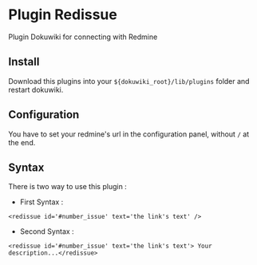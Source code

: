 # Plugin Redissue
Plugin Dokuwiki for connecting with Redmine

## Install
Download this plugins into your ``${dokuwiki_root}/lib/plugins`` folder and restart dokuwiki.

## Configuration
You have to set your redmine's url in the configuration panel, without ``/`` at the end.

## Syntax
There is two way to use this plugin :

* First Syntax :

``<redissue id='#number_issue' text='the link's text' /> ``
* Second Syntax :

``<redissue id='#number_issue' text='the link's text'> Your description...</redissue>``

